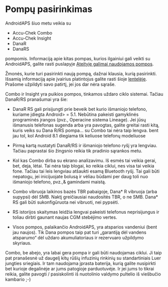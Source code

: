 # Pompų pasirinkimas

AndroidAPS šiuo metu veikia su

* Accu-Chek Combo
* Accu-Chek Insight
* DanaR
* DanaRS 

pompomis. Informaciją apie kitas pompas, kurios ilgainiui gali veikti su AndroidAPS, galite rasti puslapyje [Ateityje galimai naudojamos pompos](Future-possible-Pump-Drivers.md).

Žmonės, kurie turi pasirinkti naują pompą, dažnai klausia, kurią pasirinkti. Išsamią informaciją apie įvairius platintojus galite rasti šioje [lentelėje](https://drive.google.com/open?id=1CRfmmjA-0h_9nkRViP3J9FyflT9eu-a8HeMrhrKzKz0). Prašome užpildyti savo patirtį, jei jos dar nėra sąraše.

Combo ir Insight yra puikios pompos, tinkamos uždaro ciklo sistemai. Tačiau DanaR/RS pranašumai yra šie:

* DanaR RS gali prisijungti prie beveik bet kurio išmaniojo telefono, kuriame įdiegta Android> = 5.1. Nebūtina pakeisti gamyklinės programinės įrangos (pvz., Operacine sistema Lineage). Jei jūsų išmanusis telefonas sugenda arba yra pavogtas, galite greitai rasti kitą, kuris veiks su Dana </em> R/RS pompa... su Combo tai nėra taip lengva. bent jau tol, kol Android 8.1 diegiama tik keliuose telefonų modeliuose

* Pirmą kartą nustatyti DanaR/RS ir išmaniojo telefono ryšį yra lengviau. Tačiau paprastai šio žingsnio reikia tik pradinio sąrankos metu.

* Kol kas Combo dirba su ekrano analizavimu. Iš esmės tai veikia gerai, bet, deja, lėtai. Tai nėra taip blogai, ko reikia ciklui, nes visa tai veikia fone. Tačiau tai leis lengviau atšaukti esamą Bluetooth ryšį. Tai gali būti nepatogu, jei inicijuojate bolusą ir vėliau būdami per daug toli nuo išmaniojo telefono, pvz.,& gamindami maistą.

* Combo vibruoja laikinos bazės TBR pabaigoje, Dana* R vibruoja (arba supypsi) dėl SMB. Naktį greičiausiai naudositės TBR, o ne SMB. Dana* RS gali būti sukonfigūruota nei vibruoti, nei pypsėti.

* RS istorijos skaitymas leidžia lengvai pakeisti telefonus neprisijungus ir toliau dirbti gaunant naujas CGM stebėjimo vertes.

* Visos pompos, palaikančio AndroidAPS, yra atsparios vandeniui (bent jau naujos). Tik Dana pompos taip pat turi „garantiją dėl vandens atsparumo“ dėl uždaro akumuliatoriaus ir rezervuaro užpildymo skyriaus.

Combo, be abejo, yra labai gera pompa ir gali būti naudojamas ciklui. Ji taip pat pranašesnė už daugelį kitų rūšių infuzinių rinkinių su standartiniais Luer jungties sriegiais. Ir tam naudojama įprasta baterija, kurią galite nusipirkti bet kurioje degalinėje ar jums patogioje parduotuvėje. Ir jei jums to tikrai reikia, galite pavogti / pasiskolinti iš nuotolinio valdymo pultelio iš viešbučio kambario ;-)